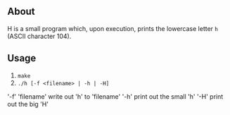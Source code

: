 ## About
H is a small program which, upon execution, prints the lowercase letter `h` (ASCII character 104).

## Usage
1.	`make`
2.	`./h [-f <filename> | -h | -H]`

'-f' 'filename'
  write out 'h' to 'filename'
'-h'
  print out the small 'h'
'-H' 
  print out the big 'H'
